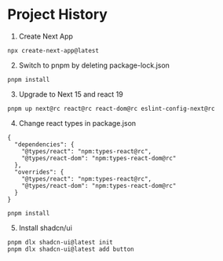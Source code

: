# Project History

1. Create Next App

```
npx create-next-app@latest

```

2. Switch to pnpm by deleting package-lock.json

```
pnpm install
```

3. Upgrade to Next 15 and react 19

```
pnpm up next@rc react@rc react-dom@rc eslint-config-next@rc
```

4. Change react types in package.json

```
{
  "dependencies": {
    "@types/react": "npm:types-react@rc",
    "@types/react-dom": "npm:types-react-dom@rc"
  },
  "overrides": {
    "@types/react": "npm:types-react@rc",
    "@types/react-dom": "npm:types-react-dom@rc"
  }
}
```

```
pnpm install
```

5. Install shadcn/ui

```
pnpm dlx shadcn-ui@latest init
pnpm dlx shadcn-ui@latest add button
```
